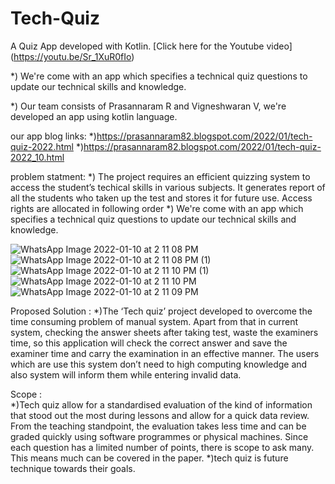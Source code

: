 # Tech-Quiz
A Quiz App developed with Kotlin. [Click here for the Youtube video] (https://youtu.be/Sr_1XuR0fIo)

*) We're come with an app which specifies a technical quiz questions to update our technical skills and knowledge.

*) Our team consists of Prasannaram R and Vigneshwaran V, we're developed an app using kotlin language.

our app blog links:
 *)https://prasannaram82.blogspot.com/2022/01/tech-quiz-2022.html
 *)https://prasannaram82.blogspot.com/2022/01/tech-quiz-2022_10.html

problem statment:
        *) The project requires an efficient quizzing system to access the student’s 
techical skills in various subjects. It generates report of all the
students who taken up the test and stores it for future use. Access rights are
allocated in following order
*) We're come with an app which specifies a technical quiz questions to update our technical skills and knowledge.

![WhatsApp Image 2022-01-10 at 2 11 08 PM](https://user-images.githubusercontent.com/97431227/148741430-a5666faf-50fa-4b19-ac7c-fa9cb341b71e.jpeg)
![WhatsApp Image 2022-01-10 at 2 11 08 PM (1)](https://user-images.githubusercontent.com/97431227/148741900-f0de957f-ea76-4913-ac4a-af3cc87af229.jpeg)
![WhatsApp Image 2022-01-10 at 2 11 10 PM (1)](https://user-images.githubusercontent.com/97431227/148741905-6120f7c5-2879-4c56-a069-e93697d50ef1.jpeg)
![WhatsApp Image 2022-01-10 at 2 11 10 PM](https://user-images.githubusercontent.com/97431227/148741908-4ae4457e-f3f3-442d-a45f-461b70e7474b.jpeg)
![WhatsApp Image 2022-01-10 at 2 11 09 PM](https://user-images.githubusercontent.com/97431227/148741909-3ac543a3-dfd3-48ca-b4a0-95cc26fb1977.jpeg)

Proposed Solution :
      *)The ‘Tech quiz’ project developed to overcome the time consuming problem of manual system. Apart from that in current system, checking the answer sheets after taking test, waste the examiners time, so this application will check the correct answer and save the examiner time and carry the examination in an effective manner. The users which are use this system don’t need to high computing knowledge and also system will inform them while entering invalid data.
     
Scope :  
     *)Tech quiz allow for a standardised evaluation of the kind of information that stood out the most during lessons and allow for a quick data review. From the teaching standpoint, the evaluation takes less time and can be graded quickly using software programmes or physical machines. Since each question has a limited number of points, there is scope to ask many. This means much can be covered in the paper.
     *)tech quiz is future technique towards their goals.
      
